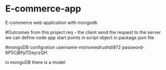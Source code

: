 # E-commerce-app
E-commerce web application with mongodb 

#Outcomes from this project
req - the client send the request to the server
we can define node app start points in script object in package json file

#mongoDB configration
username-mohomedrushdi972
password-6P5CjBFpTDeyrzQH

in mongoDB there is a model